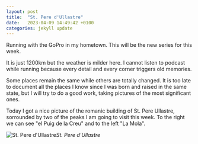 ```yaml
---
layout: post
title:  "St. Pere d'Ullastre"
date:   2023-04-09 14:49:42 +0100
categories: jekyll update
---
```


Running with the GoPro in my hometown. This will be the new series for this week.  

It is just 1200km but the weather is milder here. I cannot listen to podcast while running because every detail and  every corner triggers old memories.  

Some places remain the same while others are totally changed. It is too late to document all the places I know since I  was born and raised in the same state, but I will try to do a good work, taking pictures of the most significant ones.  

Today I got a nice picture of the romanic building of St. Pere Ullastre, sorrounded by two of the peaks I am going to visit this week. To the right we can see "el Puig de la Creu" and to the left "La Mola".






![St. Pere d'Ullastre](https://lh3.googleusercontent.com/565QOkEdrb8bKYXuzUi_bbvZwutRIsszpDd5wIW0k05qWEyPP7Klqsb0qgFdXjxNLGzZjhbba6TCx5M7gQO-La2UGo-Y7cQPx2G0GRMEJpKn3UtEq3q9p9jTF_jeHYN8dwrdTGVg1w=w2400)*St. Pere d'Ullastre*&nbsp;



[jekyll-docs]: https://jekyllrb.com/docs/home
[jekyll-gh]:   https://github.com/jekyll/jekyll
[jekyll-talk]: https://talk.jekyllrb.com/


